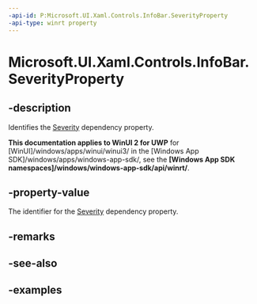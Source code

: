 ```yaml
---
-api-id: P:Microsoft.UI.Xaml.Controls.InfoBar.SeverityProperty
-api-type: winrt property
---
```


# Microsoft.UI.Xaml.Controls.InfoBar.SeverityProperty

<!--
public static Windows.UI.Xaml.DependencyProperty SeverityProperty { get; }
-->


## -description
Identifies the [Severity](infobar_severity.md) dependency property.

**This documentation applies to WinUI 2 for UWP** for [WinUI]/windows/apps/winui/winui3/ in the [Windows App SDK]/windows/apps/windows-app-sdk/, see the **[Windows App SDK namespaces]/windows/windows-app-sdk/api/winrt/**.

## -property-value
The identifier for the [Severity](infobar_severity.md) dependency property.

## -remarks

## -see-also

## -examples


